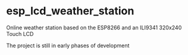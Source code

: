 # esp_lcd_weather_station
Online weather station based on the ESP8266 and an ILI9341 320x240 Touch LCD

The project is still in early phases of development

